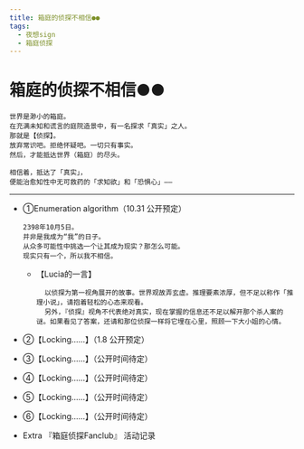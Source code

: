 ```yaml
---
title: 箱庭的侦探不相信●●
tags:
  - 夜想sign
  - 箱庭侦探
---
```


# 箱庭的侦探不相信●●


    世界是渺小的箱庭。
    在充满未知和谎言的庭院造景中，有一名探求「真实」之人。
    那就是【侦探】。
    放弃常识吧。拒绝怀疑吧。一切只有事实。
    然后，才能抵达世界（箱庭）的尽头。

    相信着，抵达了「真实」，
    便能治愈知性中无可救药的「求知欲」和「恐惧心」——

---

- ①Enumeration algorithm（10.31 公开预定）


      2398年10月5日。
      并非是我成为“我”的日子。
      从众多可能性中挑选一个让其成为现实？那怎么可能。
      现实只有一个，所以我不相信。

  - 【Lucia的一言】


          以侦探为第一视角展开的故事。世界观故弄玄虚。推理要素浓厚，但不足以称作「推理小说」，请抱着轻松的心态来观看。
          另外，『侦探』视角不代表绝对真实，现在掌握的信息还不足以解开那个杀人案的谜。如果看见了答案，还请和那位侦探一样将它埋在心里，照顾一下大小姐的心情。



- ②【Locking……】（1.8 公开预定）
- ③【Locking……】（公开时间待定）
- ④【Locking……】（公开时间待定）
- ⑤【Locking……】（公开时间待定）
- ⑥【Locking……】（公开时间待定）

- Extra 『箱庭侦探Fanclub』 活动记录
